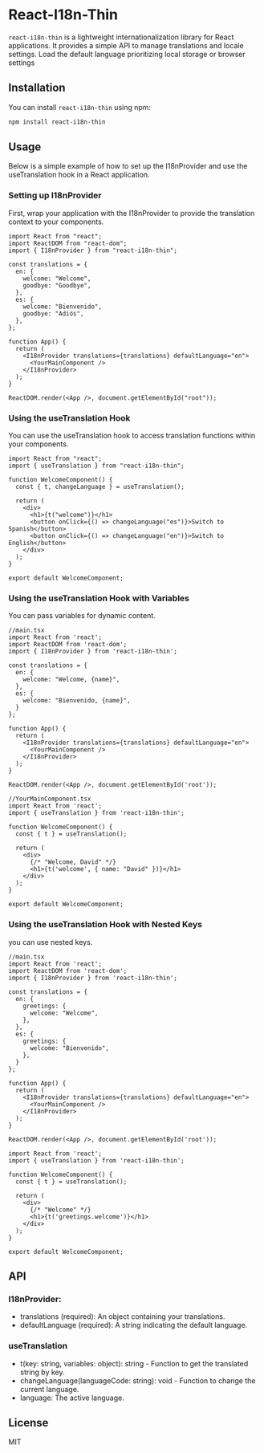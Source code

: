 # React-I18n-Thin

`react-i18n-thin` is a lightweight internationalization library for React applications. It provides a simple API to manage translations and locale settings. Load the default language prioritizing local storage or browser settings

## Installation

You can install `react-i18n-thin` using npm:

```bash
npm install react-i18n-thin
```

## Usage
Below is a simple example of how to set up the I18nProvider and use the useTranslation hook in a React application.

### Setting up I18nProvider
First, wrap your application with the I18nProvider to provide the translation context to your components.

```tsx
import React from "react";
import ReactDOM from "react-dom";
import { I18nProvider } from "react-i18n-thin";

const translations = {
  en: {
    welcome: "Welcome",
    goodbye: "Goodbye",
  },
  es: {
    welcome: "Bienvenido",
    goodbye: "Adiós",
  },
};

function App() {
  return (
    <I18nProvider translations={translations} defaultLanguage="en">
      <YourMainComponent />
    </I18nProvider>
  );
}

ReactDOM.render(<App />, document.getElementById("root"));
```

### Using the useTranslation Hook
You can use the useTranslation hook to access translation functions within your components.

```tsx
import React from "react";
import { useTranslation } from "react-i18n-thin";

function WelcomeComponent() {
  const { t, changeLanguage } = useTranslation();

  return (
    <div>
      <h1>{t("welcome")}</h1>
      <button onClick={() => changeLanguage("es")}>Switch to Spanish</button>
      <button onClick={() => changeLanguage("en")}>Switch to English</button>
    </div>
  );
}

export default WelcomeComponent;
```

### Using the useTranslation Hook with Variables
You can pass variables for dynamic content.

```tsx
//main.tsx
import React from 'react';
import ReactDOM from 'react-dom';
import { I18nProvider } from 'react-i18n-thin';

const translations = {
  en: {
    welcome: "Welcome, {name}",
  },
  es: {
    welcome: "Bienvenido, {name}",
  }
};

function App() {
  return (
    <I18nProvider translations={translations} defaultLanguage="en">
      <YourMainComponent />
    </I18nProvider>
  );
}

ReactDOM.render(<App />, document.getElementById('root'));
```

```tsx
//YourMainComponent.tsx
import React from 'react';
import { useTranslation } from 'react-i18n-thin';

function WelcomeComponent() {
  const { t } = useTranslation();

  return (
    <div>
      {/* "Welcome, David" */}
      <h1>{t('welcome', { name: "David" })}</h1>
    </div>
  );
}

export default WelcomeComponent;
```

### Using the useTranslation Hook with Nested Keys
you can use nested keys.

```tsx
//main.tsx
import React from 'react';
import ReactDOM from 'react-dom';
import { I18nProvider } from 'react-i18n-thin';

const translations = {
  en: {
    greetings: {
      welcome: "Welcome",
    },
  },
  es: {
    greetings: {
      welcome: "Bienvenido",
    },
  }
};

function App() {
  return (
    <I18nProvider translations={translations} defaultLanguage="en">
      <YourMainComponent />
    </I18nProvider>
  );
}

ReactDOM.render(<App />, document.getElementById('root'));
```

```tsx
import React from 'react';
import { useTranslation } from 'react-i18n-thin';

function WelcomeComponent() {
  const { t } = useTranslation();

  return (
    <div>
      {/* "Welcome" */}
      <h1>{t('greetings.welcome')}</h1>
    </div>
  );
}

export default WelcomeComponent;
```

## API

### I18nProvider:

- translations (required): An object containing your translations.
- defaultLanguage (required): A string indicating the default language.

### useTranslation

- t(key: string, variables: object): string - Function to get the translated string by key.
- changeLanguage(languageCode: string): void - Function to change the current language.
- language: The active language.

## License

MIT
